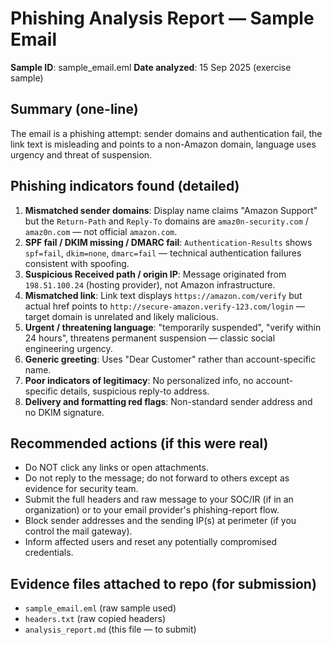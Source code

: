 # Phishing Analysis Report — Sample Email

**Sample ID**: sample_email.eml
**Date analyzed**: 15 Sep 2025 (exercise sample)

## Summary (one-line)
The email is a phishing attempt: sender domains and authentication fail, the link text is misleading and points to a non-Amazon domain, language uses urgency and threat of suspension.

## Phishing indicators found (detailed)
1. **Mismatched sender domains**: Display name claims "Amazon Support" but the `Return-Path` and `Reply-To` domains are `amaz0n-security.com` / `amaz0n.com` — not official `amazon.com`.
2. **SPF fail / DKIM missing / DMARC fail**: `Authentication-Results` shows `spf=fail`, `dkim=none`, `dmarc=fail` — technical authentication failures consistent with spoofing.
3. **Suspicious Received path / origin IP**: Message originated from `198.51.100.24` (hosting provider), not Amazon infrastructure.
4. **Mismatched link**: Link text displays `https://amazon.com/verify` but actual href points to `http://secure-amazon.verify-123.com/login` — target domain is unrelated and likely malicious.
5. **Urgent / threatening language**: "temporarily suspended", "verify within 24 hours", threatens permanent suspension — classic social engineering urgency.
6. **Generic greeting**: Uses "Dear Customer" rather than account-specific name.
7. **Poor indicators of legitimacy**: No personalized info, no account-specific details, suspicious reply-to address.
8. **Delivery and formatting red flags**: Non-standard sender address and no DKIM signature.

## Recommended actions (if this were real)
- Do NOT click any links or open attachments.
- Do not reply to the message; do not forward to others except as evidence for security team.
- Submit the full headers and raw message to your SOC/IR (if in an organization) or to your email provider's phishing-report flow.
- Block sender addresses and the sending IP(s) at perimeter (if you control the mail gateway).
- Inform affected users and reset any potentially compromised credentials.

## Evidence files attached to repo (for submission)
- `sample_email.eml` (raw sample used)
- `headers.txt` (raw copied headers)
- `analysis_report.md` (this file — to submit)
